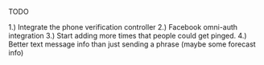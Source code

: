 TODO

1.) Integrate the phone verification controller
2.) Facebook omni-auth integration
3.) Start adding more times that people could get pinged.
4.) Better text message info than just sending a phrase (maybe some forecast info)